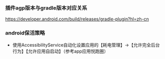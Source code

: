 ### 插件agp版本与gradle版本对应关系

https://developer.android.com/build/releases/gradle-plugin?hl=zh-cn

### android保活策略

* 使用AccessibilityService自动化设置应用的【耗电管理】->【允许完全后台行为】【允许应用自启动】（参考app应用悦跑圈）